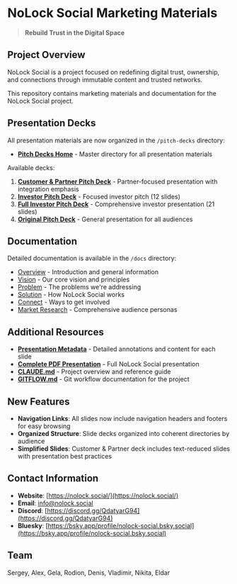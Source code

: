 # NoLock Social Marketing Materials

> **Rebuild Trust in the Digital Space**

## Project Overview

NoLock Social is a project focused on redefining digital trust, ownership, and connections through immutable content and trusted networks.

This repository contains marketing materials and documentation for the NoLock Social project.

## Presentation Decks

All presentation materials are now organized in the `/pitch-decks` directory:

- [**Pitch Decks Home**](pitch-decks/README.md) - Master directory for all presentation materials

Available decks:

1. [**Customer & Partner Pitch Deck**](pitch-decks/customer-partner/README.md) - Partner-focused presentation with integration emphasis
2. [**Investor Pitch Deck**](pitch-decks/investor/README.md) - Focused investor pitch (12 slides)
3. [**Full Investor Pitch Deck**](pitch-decks/investor-full/README.md) - Comprehensive investor presentation (21 slides)
4. [**Original Pitch Deck**](pitch-decks/original/README.md) - General presentation for all audiences

## Documentation

Detailed documentation is available in the `/docs` directory:

- [Overview](docs/overview/README.md) - Introduction and general information
- [Vision](docs/vision/README.md) - Our core vision and principles
- [Problem](docs/problem/README.md) - The problems we're addressing
- [Solution](docs/solution/README.md) - How NoLock Social works
- [Connect](docs/connect/README.md) - Ways to get involved
- [Market Research](docs/market/AUDIENCE_PERSONAS.md) - Comprehensive audience personas

## Additional Resources

- [**Presentation Metadata**](presentation-metadata/README.md) - Detailed annotations and content for each slide
- [**Complete PDF Presentation**](docs/assets/nolock_social_presentation.pdf) - Full NoLock Social presentation
- [**CLAUDE.md**](CLAUDE.md) - Project overview and reference guide
- [**GITFLOW.md**](GITFLOW.md) - Git workflow documentation for the project

## New Features

- **Navigation Links**: All slides now include navigation headers and footers for easy browsing
- **Organized Structure**: Slide decks organized into coherent directories by audience
- **Simplified Slides**: Customer & Partner deck includes text-reduced slides with presentation best practices

## Contact Information

- **Website**: [https://nolock.social/](https://nolock.social/)
- **Email**: [info@nolock.social](mailto:info@nolock.social)
- **Discord**: [https://discord.gg/QdatyarG94](https://discord.gg/QdatyarG94)
- **Bluesky**: [https://bsky.app/profile/nolock-social.bsky.social](https://bsky.app/profile/nolock-social.bsky.social)

## Team

Sergey, Alex, Gela, Rodion, Denis, Vladimir, Nikita, Eldar

